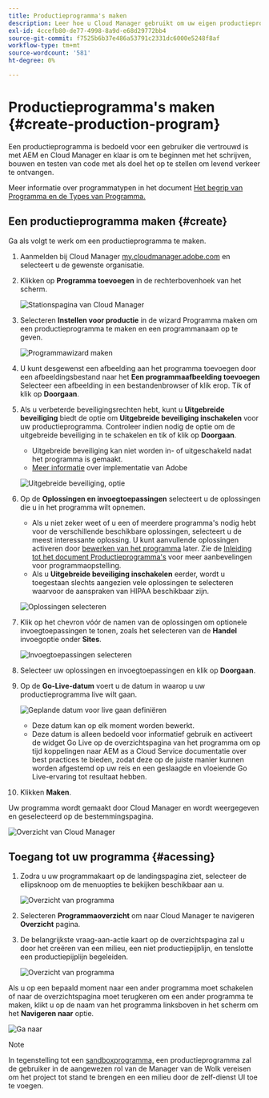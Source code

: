 ```yaml
---
title: Productieprogramma's maken
description: Leer hoe u Cloud Manager gebruikt om uw eigen productieprogramma te maken voor het hosten van liveverkeer.
exl-id: 4ccefb80-de77-4998-8a9d-e68d29772bb4
source-git-commit: f7525b6b37e486a53791c2331dc6000e5248f8af
workflow-type: tm+mt
source-wordcount: '581'
ht-degree: 0%

---
```



# Productieprogramma&#39;s maken {#create-production-program}

Een productieprogramma is bedoeld voor een gebruiker die vertrouwd is met AEM en Cloud Manager en klaar is om te beginnen met het schrijven, bouwen en testen van code met als doel het op te stellen om levend verkeer te ontvangen.

Meer informatie over programmatypen in het document [Het begrip van Programma en de Types van Programma.](program-types.md)

## Een productieprogramma maken {#create}

Ga als volgt te werk om een productieprogramma te maken.

1. Aanmelden bij Cloud Manager [my.cloudmanager.adobe.com](https://my.cloudmanager.adobe.com/) en selecteert u de gewenste organisatie.

1. Klikken op **Programma toevoegen** in de rechterbovenhoek van het scherm.

   ![Stationspagina van Cloud Manager](assets/log-in.png)

1. Selecteren **Instellen voor productie** in de wizard Programma maken om een productieprogramma te maken en een programmanaam op te geven.

   ![Programmawizard maken](assets/create-production-program.png)

1. U kunt desgewenst een afbeelding aan het programma toevoegen door een afbeeldingsbestand naar het **Een programmaafbeelding toevoegen** Selecteer een afbeelding in een bestandenbrowser of klik erop. Tik of klik op **Doorgaan**.

1. Als u verbeterde beveiligingsrechten hebt, kunt u **Uitgebreide beveiliging** biedt de optie om **Uitgebreide beveiliging inschakelen** voor uw productieprogramma. Controleer indien nodig de optie om de uitgebreide beveiliging in te schakelen en tik of klik op **Doorgaan**.

   * Uitgebreide beveiliging kan niet worden in- of uitgeschakeld nadat het programma is gemaakt.
   * [Meer informatie](https://www.adobe.com/go/hipaa-ready) over implementatie van Adobe

   ![Uitgebreide beveiliging, optie](assets/create-production-program-enhanced.png)

1. Op de **Oplossingen en invoegtoepassingen** selecteert u de oplossingen die u in het programma wilt opnemen.

   * Als u niet zeker weet of u een of meerdere programma&#39;s nodig hebt voor de verschillende beschikbare oplossingen, selecteert u de meest interessante oplossing. U kunt aanvullende oplossingen activeren door [bewerken van het programma](/help/implementing/cloud-manager/getting-access-to-aem-in-cloud/editing-programs.md) later. Zie de [Inleiding tot het document Productieprogramma&#39;s](/help/implementing/cloud-manager/getting-access-to-aem-in-cloud/introduction-production-programs.md) voor meer aanbevelingen voor programmaopstelling.
   * Als u **Uitgebreide beveiliging inschakelen** eerder, wordt u toegestaan slechts aangezien vele oplossingen te selecteren waarvoor de aanspraken van HIPAA beschikbaar zijn.

   ![Oplossingen selecteren](assets/setup-prod-select.png)

1. Klik op het chevron vóór de namen van de oplossingen om optionele invoegtoepassingen te tonen, zoals het selecteren van de **Handel** invoegoptie onder **Sites**.

   ![Invoegtoepassingen selecteren](assets/setup-prod-commerce.png)

1. Selecteer uw oplossingen en invoegtoepassingen en klik op **Doorgaan**.

1. Op de **Go-Live-datum** voert u de datum in waarop u uw productieprogramma live wilt gaan.

   ![Geplande datum voor live gaan definiëren](assets/setup-go-live.png)

   * Deze datum kan op elk moment worden bewerkt.
   * Deze datum is alleen bedoeld voor informatief gebruik en activeert de widget Go Live op de overzichtspagina van het programma om op tijd koppelingen naar AEM as a Cloud Service documentatie over best practices te bieden, zodat deze op de juiste manier kunnen worden afgestemd op uw reis en een geslaagde en vloeiende Go Live-ervaring tot resultaat hebben.

1. Klikken **Maken**.

Uw programma wordt gemaakt door Cloud Manager en wordt weergegeven en geselecteerd op de bestemmingspagina.

![Overzicht van Cloud Manager](assets/navigate-cm.png)

## Toegang tot uw programma {#acessing}

1. Zodra u uw programmakaart op de landingspagina ziet, selecteer de ellipsknoop om de menuopties te bekijken beschikbaar aan u.

   ![Overzicht van programma](assets/program-overview.png)

1. Selecteren **Programmaoverzicht** om naar Cloud Manager te navigeren **Overzicht** pagina.

1. De belangrijkste vraag-aan-actie kaart op de overzichtspagina zal u door het creëren van een milieu, een niet productiepijplijn, en tenslotte een productiepijplijn begeleiden.

   ![Overzicht van programma](assets/set-up-prod5.png)

Als u op een bepaald moment naar een ander programma moet schakelen of naar de overzichtspagina moet terugkeren om een ander programma te maken, klikt u op de naam van het programma linksboven in het scherm om het **Navigeren naar** optie.

![Ga naar](assets/create-program-a1.png)

>[!NOTE]
>
>In tegenstelling tot een [sandboxprogramma,](introduction-sandbox-programs.md#auto-creation) een productieprogramma zal de gebruiker in de aangewezen rol van de Manager van de Wolk vereisen om het project tot stand te brengen en een milieu door de zelf-dienst UI toe te voegen.
